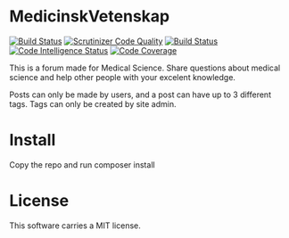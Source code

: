MedicinskVetenskap
=====================
[![Build Status](https://travis-ci.com/chrisaugustsson/medicinskvetenskap.svg?branch=master)](https://travis-ci.org/chrisaugustsson/medicinskvetenskap.)
[![Scrutinizer Code Quality](https://scrutinizer-ci.com/g/chrisaugustsson/medicinskvetenskap/badges/quality-score.png?b=master)](https://scrutinizer-ci.com/g/chrisaugustsson/medicinskvetenskap/?branch=master)
[![Build Status](https://scrutinizer-ci.com/g/chrisaugustsson/medicinskvetenskap/badges/build.png?b=master)](https://scrutinizer-ci.com/g/chrisaugustsson/medicinskvetenskap/build-status/master)
[![Code Intelligence Status](https://scrutinizer-ci.com/g/chrisaugustsson/medicinskvetenskap/badges/code-intelligence.svg?b=master)](https://scrutinizer-ci.com/code-intelligence)
[![Code Coverage](https://scrutinizer-ci.com/g/chrisaugustsson/medicinskvetenskap/badges/coverage.png?b=master)](https://scrutinizer-ci.com/g/chrisaugustsson/medicinskvetenskap/?branch=master)


This is a forum made for Medical Science. Share questions about medical science and help other people with your excelent knowledge.

Posts can only be made by users, and a post can have up to 3 different tags. Tags can only be created by site admin.

Install
=====================
Copy the repo and run composer install

License
====================
This software carries a MIT license.
